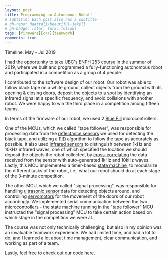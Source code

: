 ```yaml
---
layout: post
title: Programming an Autonomous Robot!
# subtitle: Each post also has a subtitle
# gh-repo: daattali/beautiful-jekyll
# gh-badge: [star, fork, follow]
tags: [firmware][c++][teamwork]
comments: true
---
```


Timeline: May - Jul 2019

I had the opportunity to take [UBC's ENPH 253 course](https://courses.students.ubc.ca/cs/courseschedule?pname=subjarea&tname=subj-course&dept=ENPH&course=253) in the summer of 2019, where we built and programmed a fully-functioning autonomous robot and participated in a competition as a group of 4 people.

I contributed to the software design of our robot. Our robot was able to follow black tape on a white ground, collect objects from the ground with its opening & closing doors, deposit the objects to a spot by identifying an infrared signal at a specific frequency, and avoid collisions with another robot. We were happy to win the third place in a competition among fifteen teams.

In terms of the firmware of our robot, we used 2 [Blue Pill](https://stm32-base.org/boards/STM32F103C8T6-Blue-Pill.html) microcontrollers.

One of the MCUs, which we called "tape follower", was responsible for processing data from the [reflectance sensors](https://learn.sparkfun.com/tutorials/qrd1114-optical-detector-hookup-guide/all) we used for detecting the black tape, and utilizing a [PID](https://en.wikipedia.org/wiki/PID_controller) algorithm to follow the tape as accurately as possible. It also used [infrared sensors](https://www.vishay.com/docs/83760/tcrt5000.pdf) to distinguish between 1kHz and 10kHz infrared waves, one of which specified the location we should deposit the objects the robot collected, by [cross-correlating](https://en.wikipedia.org/wiki/Cross-correlation) the data received from the sensor with auto-generated 1kHz and 10kHz waves. Lastly, this MCU implemented a timer-based [state machine](https://en.wikipedia.org/wiki/Finite-state_machine), to modularize the different tasks of the robot, i.e., what our robot should do at each stage of the 3-minute competition.

The other MCU, which we called "signal processing", was responsible for handling [ultrasonic sensor](https://www.maxbotix.com/articles/how-ultrasonic-sensors-work.htm#:~:text=An%20ultrasonic%20sensor%20is%20an,information%20about%20an%20object's%20proximity.) data for detecting objects around, and controlling [servomotors](https://en.wikipedia.org/wiki/Servomotor#:~:text=A%20servomotor%20is%20a%20rotary,a%20sensor%20for%20position%20feedback.) for the movement of the doors of our robot accordingly.
We implemented serial communication between the two microcontrollers - the state machine running in the "tape follower" MCU instructed the "signal processing" MCU to take certain action based on which stage in the competition we were at.

The course was not only technically challenging, but also in my opinion was an invaluable teamwork experience. We had limited time, and had a lot to do, and I learned a lot about time management, clear communication, and working as part of a team.

Lastly, feel free to check out our code [here](https://github.com/gokcedilek/enph253).
